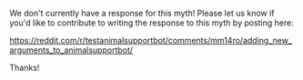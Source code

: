 We don't currently have a response for this myth! Please let us know if you'd like to contribute to writing the response to this myth by posting here: 

https://reddit.com/r/testanimalsupportbot/comments/mm14ro/adding_new_arguments_to_animalsupportbot/ 

Thanks!